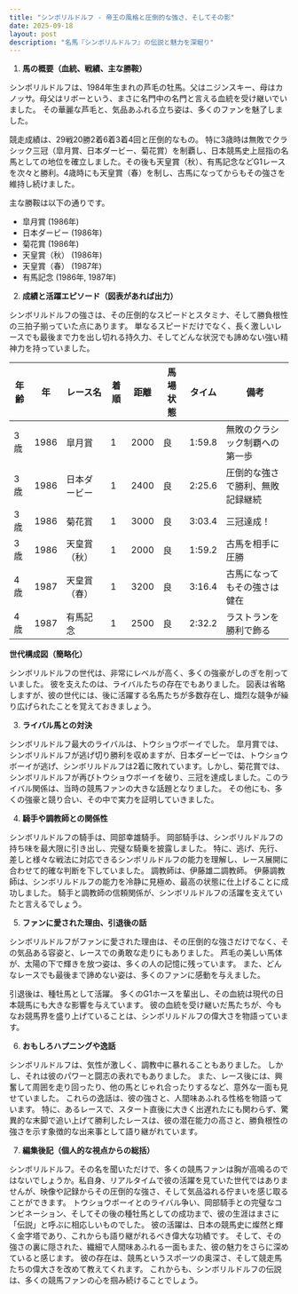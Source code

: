 ```yaml
---
title: "シンボリルドルフ - 帝王の風格と圧倒的な強さ、そしてその影"
date: 2025-09-18
layout: post
description: "名馬『シンボリルドルフ』の伝説と魅力を深堀り"
---
```


1. **馬の概要（血統、戦績、主な勝鞍）**

シンボリルドルフは、1984年生まれの芦毛の牡馬。父はニジンスキー、母はカノッサ。母父はリボーという、まさに名門中の名門と言える血統を受け継いでいました。  その華麗な芦毛と、気品あふれる立ち姿は、多くのファンを魅了しました。

競走成績は、29戦20勝2着6着3着4回と圧倒的なもの。  特に3歳時は無敗でクラシック三冠（皐月賞、日本ダービー、菊花賞）を制覇し、日本競馬史上屈指の名馬としての地位を確立しました。その後も天皇賞（秋）、有馬記念などG1レースを次々と勝利。4歳時にも天皇賞（春）を制し、古馬になってからもその強さを維持し続けました。

主な勝鞍は以下の通りです。

* 皐月賞 (1986年)
* 日本ダービー (1986年)
* 菊花賞 (1986年)
* 天皇賞（秋） (1986年)
* 天皇賞（春） (1987年)
* 有馬記念 (1986年, 1987年)


2. **成績と活躍エピソード（図表があれば出力）**

シンボリルドルフの強さは、その圧倒的なスピードとスタミナ、そして勝負根性の三拍子揃っていた点にあります。  単なるスピードだけでなく、長く激しいレースでも最後まで力を出し切れる持久力、そしてどんな状況でも諦めない強い精神力を持っていました。

| 年齢 | 年 | レース名             | 着順 | 距離 | 馬場状態 | タイム         | 備考                                     |
|-----|----|----------------------|------|-----|---------|---------------|------------------------------------------|
| 3歳 | 1986 | 皐月賞               | 1    | 2000 | 良      | 1:59.8        | 無敗のクラシック制覇への第一歩                 |
| 3歳 | 1986 | 日本ダービー           | 1    | 2400 | 良      | 2:25.6        | 圧倒的な強さで勝利、無敗記録継続             |
| 3歳 | 1986 | 菊花賞               | 1    | 3000 | 良      | 3:03.4        | 三冠達成！                               |
| 3歳 | 1986 | 天皇賞（秋）           | 1    | 2000 | 良      | 1:59.2        | 古馬を相手に圧勝                             |
| 4歳 | 1987 | 天皇賞（春）           | 1    | 3200 | 良      | 3:16.4        | 古馬になってもその強さは健在                   |
| 4歳 | 1987 | 有馬記念               | 1    | 2500 | 良      | 2:32.2        | ラストランを勝利で飾る                         |


**世代構成図（簡略化）**

シンボリルドルフの世代は、非常にレベルが高く、多くの強豪がしのぎを削っていました。  彼を支えたのは、ライバルたちの存在でもありました。  図表は省略しますが、彼の世代には、後に活躍する名馬たちが多数存在し、熾烈な競争が繰り広げられたことを覚えておきましょう。


3. **ライバル馬との対決**

シンボリルドルフ最大のライバルは、トウショウボーイでした。  皐月賞では、シンボリルドルフが逃げ切り勝利を収めますが、日本ダービーでは、トウショウボーイが逃げ、シンボリルドルフは2着に敗れています。しかし、菊花賞では、シンボリルドルフが再びトウショウボーイを破り、三冠を達成しました。このライバル関係は、当時の競馬ファンの大きな話題となりました。  その他にも、多くの強豪と競り合い、その中で実力を証明していきました。


4. **騎手や調教師との関係性**

シンボリルドルフの騎手は、岡部幸雄騎手。  岡部騎手は、シンボリルドルフの持ち味を最大限に引き出し、完璧な騎乗を披露しました。  特に、逃げ、先行、差しと様々な戦法に対応できるシンボリルドルフの能力を理解し、レース展開に合わせて的確な判断を下していました。  調教師は、伊藤雄二調教師。  伊藤調教師は、シンボリルドルフの能力を冷静に見極め、最高の状態に仕上げることに成功しました。  騎手と調教師の信頼関係が、シンボリルドルフの活躍を支えていたと言えるでしょう。


5. **ファンに愛された理由、引退後の話**

シンボリルドルフがファンに愛された理由は、その圧倒的な強さだけでなく、その気品ある容姿と、レースでの勇敢な走りにもありました。  芦毛の美しい馬体が、太陽の下で輝きを放つ姿は、多くの人の記憶に残っています。  また、どんなレースでも最後まで諦めない姿は、多くのファンに感動を与えました。

引退後は、種牡馬として活躍。  多くのG1ホースを輩出し、その血統は現代の日本競馬にも大きな影響を与えています。  彼の血統を受け継いだ馬たちが、今もなお競馬界を盛り上げていることは、シンボリルドルフの偉大さを物語っています。


6. **おもしろハプニングや逸話**

シンボリルドルフは、気性が激しく、調教中に暴れることもありました。  しかし、それは彼のパワーと闘志の表れでもありました。  また、レース後には、興奮して周囲を走り回ったり、他の馬とじゃれ合ったりするなど、意外な一面も見せていました。  これらの逸話は、彼の強さと、人間味あふれる性格を物語っています。  特に、あるレースで、スタート直後に大きく出遅れたにも関わらず、驚異的な末脚で追い上げて勝利したレースは、彼の潜在能力の高さと、勝負根性の強さを示す象徴的な出来事として語り継がれています。


7. **編集後記（個人的な視点からの総括）**

シンボリルドルフ。その名を聞いただけで、多くの競馬ファンは胸が高鳴るのではないでしょうか。私自身、リアルタイムで彼の活躍を見ていた世代ではありませんが、映像や記録からその圧倒的な強さ、そして気品溢れる佇まいを感じ取ることができます。  トウショウボーイとのライバル争い、岡部騎手との完璧なコンビネーション、そしてその後の種牡馬としての成功まで、彼の生涯はまさに「伝説」と呼ぶに相応しいものでした。  彼の活躍は、日本の競馬史に燦然と輝く金字塔であり、これからも語り継がれるべき偉大な功績です。  そして、その強さの裏に隠された、繊細で人間味あふれる一面もまた、彼の魅力をさらに深めていると感じます。  彼の存在は、競馬というスポーツの奥深さ、そして競走馬たちの偉大さを改めて教えてくれます。  これからも、シンボリルドルフの伝説は、多くの競馬ファンの心を掴み続けることでしょう。
